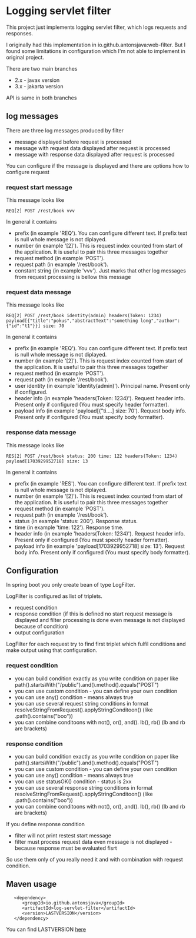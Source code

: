 
# Logging servlet filter

This project just implements logging servlet filter, which logs requests and responses.

I originally had this implementation in io.github.antonsjava:web-filter. But I found some limitations 
in configuration which I'm not able to implement in original project.  

There are two main branches 

 - 2.x  - javax version
 - 3.x  - jakarta version

API is same in both branches 

## log messages

There are three log messages produced by filter 
 
 - message displayed before request is processed
 - message with request data displayed after request is processed
 - message with response data displayed after request is processed

You can configure if the message is displayed and there are options how to configure request 

### request start message

This message looks like 
~~~
REQ[2] POST /rest/book vvv
~~~

In general it contains

 - prefix (in example 'REQ'). You can configure different text. If prefix text is null whole message is not diplayed.  
 - number (in example '[2]'). This is request index counted from start of the application. It is useful to pair this three messages together
 - request method (in example 'POST'). 
 - request path (in example '/rest/book'). 
 - constant string (in example 'vvv'). Just marks that other log messages from request processing is bellow this message


### request data message

This message looks like 
~~~
REQ[2] POST /rest/book identity(admin) headers(Token: 1234) payload[{"title":"pokus","abstractText":"something long","author":{"id":"t1"}}] size: 70
~~~

In general it contains

 - prefix (in example 'REQ'). You can configure different text. If prefix text is null whole message is not diplayed.  
 - number (in example '[2]'). This is request index counted from start of the application. It is useful to pair this three messages together
 - request method (in example 'POST'). 
 - request path (in example '/rest/book'). 
 - user identity (in example 'identity(admin)'). Principal name. Present only if configured.
 - header info (in example 'headers(Token: 1234)'). Request header info. Present only if configured (You must specify header formatter).
 - payload info (in example 'payload[{"ti....] size: 70'). Request body info. Present only if configured (You must specify body formatter).


### response data message

This message looks like 
~~~
RES[2] POST /rest/book status: 200 time: 122 headers(Token: 1234) payload[1703929952718] size: 13
~~~

In general it contains

 - prefix (in example 'RES'). You can configure different text. If prefix text is null whole message is not diplayed.  
 - number (in example '[2]'). This is request index counted from start of the application. It is useful to pair this three messages together
 - request method (in example 'POST'). 
 - request path (in example '/rest/book'). 
 - status (in example 'status: 200'). Response status.
 - time (in example 'time: 122'). Response time.
 - header info (in example 'headers(Token: 1234)'). Request header info. Present only if configured (You must specify header formatter).
 - payload info (in example 'payload[1703929952718] size: 13'). Request body info. Present only if configured (You must specify body formatter).


## Configuration

In spring boot you only create bean of type LogFilter.

LogFilter is configured as list of triplets. 
 
 - request condition
 - response condition (if this is defined no start request message is displayed and filter processing is done even message is not displayed because of condition)
 - output configuration

LogFilter for each request try to find first triplet which fulfil conditions and make output using that configuration. 

### request condition

 - you can build condition exactly as you write condition on paper like path().startsWith("/public").and().method().equals("POST")
 - you can use custom condition - you can define your own condition
 - you can use any() condition - means always true
 - you can use several request string conditions in format resolveStringFromRequest().applyStringConditoon() (like .path().contains("boo"))
 - you can combine conditoons with not(), or(), and(). lb(), rb() (lb and rb are brackets)

### response condition

 - you can build condition exactly as you write condition on paper like path().startsWith("/public").and().method().equals("POST")
 - you can use custom condition - you can define your own condition
 - you can use any() condition - means always true
 - you can use statusOK() condition - status is 2xx
 - you can use several response string conditions in format resolveStringFromRequest().applyStringConditoon() (like .path().contains("boo"))
 - you can combine conditoons with not(), or(), and(). lb(), rb() (lb and rb are brackets)

If you define response condition

 - filter will not print restest start message 
 - filter must process request data even message is not displayed - because response must be evaluated fisrt

So use them only of you really need it and with combination with request condition. 

## Maven usage

```
   <dependency>
      <groupId>io.github.antonsjava</groupId>
      <artifactId>log-servlet-filter</artifactId>
      <version>LASTVERSION</version>
   </dependency>
```
You can find LASTVERSION [here](https://mvnrepository.com/artifact/io.github.antonsjava/log-servlet-filter)




